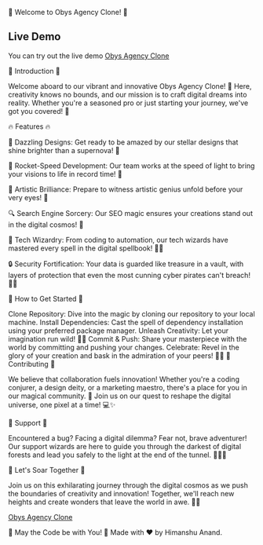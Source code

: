 🌟 Welcome to Obys Agency Clone! 🌟

## Live Demo

You can try out the live demo [Obys Agency Clone](https://designbyme.netlify.app/)

🚀 Introduction 🚀

Welcome aboard to our vibrant and innovative Obys Agency Clone! 🎉 Here, creativity knows no bounds, and our mission is to craft digital dreams into reality. Whether you're a seasoned pro or just starting your journey, we've got you covered! 🌈

🔥 Features 🔥

🌟 Dazzling Designs: Get ready to be amazed by our stellar designs that shine brighter than a supernova! 💫

🚀 Rocket-Speed Development: Our team works at the speed of light to bring your visions to life in record time! 🚀

🎨 Artistic Brilliance: Prepare to witness artistic genius unfold before your very eyes! 🎨

🔍 Search Engine Sorcery: Our SEO magic ensures your creations stand out in the digital cosmos! 🔮

🤖 Tech Wizardry: From coding to automation, our tech wizards have mastered every spell in the digital spellbook! 🧙‍♂️

🔒 Security Fortification: Your data is guarded like treasure in a vault, with layers of protection that even the most cunning cyber pirates can't breach! 🏴‍☠️

🌈 How to Get Started 🌈

Clone Repository: Dive into the magic by cloning our repository to your local machine.
Install Dependencies: Cast the spell of dependency installation using your preferred package manager.
Unleash Creativity: Let your imagination run wild! 🎨✨
Commit & Push: Share your masterpiece with the world by committing and pushing your changes.
Celebrate: Revel in the glory of your creation and bask in the admiration of your peers! 🥳🎉
🌟 Contributing 🌟

We believe that collaboration fuels innovation! Whether you're a coding conjurer, a design deity, or a marketing maestro, there's a place for you in our magical community. 🌟 Join us on our quest to reshape the digital universe, one pixel at a time! 💻✨

🔮 Support 🔮

Encountered a bug? Facing a digital dilemma? Fear not, brave adventurer! Our support wizards are here to guide you through the darkest of digital forests and lead you safely to the light at the end of the tunnel. 🧙‍♂️✨

🚀 Let's Soar Together 🚀

Join us on this exhilarating journey through the digital cosmos as we push the boundaries of creativity and innovation! Together, we'll reach new heights and create wonders that leave the world in awe. 🌌✨

[Obys Agency Clone](https://designbyme.netlify.app/)

🌟 May the Code be with You! 🌟
Made with ❤️ by Himanshu Anand.






